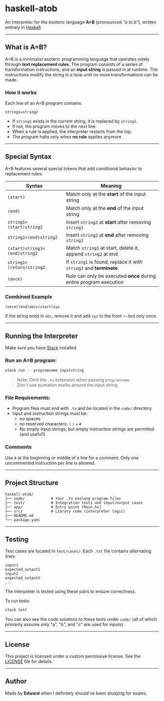 # haskell-atob

An interpreter for the esoteric language **A=B** (pronounced *"a to b"*), written entirely in [Haskell](https://www.haskell.org/).

---

## What is A=B?

A=B is a minimalist esoteric programming language that operates solely through **text replacement rules**. The program consists of a series of transformation instructions, and an **input string** is passed in at runtime. The instructions modify the string in a loop until no more transformations can be made.

### How it works

Each line of an A=B program contains:

```
string1=string2
```

- If `string1` exists in the current string, it is replaced by `string2`.
- If not, the program moves to the next line.
- When a rule is applied, the interpreter restarts from the top.
- The program halts only when **no rule** applies anymore.

---

## Special Syntax

A=B features several special tokens that add conditional behavior to replacement rules:

| Syntax                          | Meaning                                                                 |
|---------------------------------|-------------------------------------------------------------------------|
| `(start)`                       | Match only at the **start** of the input string                         |
| `(end)`                         | Match only at the **end** of the input string                           |
| `string1=(start)string2`        | Insert `string2` at **start** after removing `string1`                  |
| `string1=(end)string2`          | Insert `string2` at **end** after removing `string1`                    |
| `(start)string1=(end)string2`   | Match `string1` at start, delete it, append `string2` at end            |
| `string1=(return)string2`       | If `string1` is found, replace it with `string2` and **terminate**      |
| `(once)`                        | Rule can only be executed **once** during entire program execution      |

### Combined Example

```
(once)(end)abc=(start)xyz
```

If the string ends in `abc`, remove it and add `xyz` to the front — but only once.

---

## Running the Interpreter

Make sure you have [Stack](https://docs.haskellstack.org/en/stable/README/) installed.

### Run an A=B program:
```bash
stack run -- programname inputstring
```

> Note: Omit the `.to` extension when passing `programname`.  
> Don't use quotation marks around the input string.  

### File Requirements:
- Program files must end with `.to` and be located in the `code/` directory.
- Input and instruction strings must be:
  - no spaces
  - no reserved characters: `(` `)` `=` `#`
  - No empty input strings, but empty instruction strings are permitted (and useful!)

### Comments
Use `#` at the beginning or middle of a line for a comment. Only one uncommented instruction per line is allowed.

---

## Project Structure

```
haskell-atob/
├── code/            # Your .to esolang program files
├── test/            # Integration tests and input/output cases
├── app/             # Entry point (Main.hs)
├── src/             # Library code (interpreter logic)
├── README.md
└── package.yaml
```

---

## Testing

Test cases are located in `test/cases/`. Each `.txt` file contains alternating lines:
```
input1
expected_output1
input2
expected_output2
...
```

The interpreter is tested using these pairs to ensure correctness.

To run tests:

```bash
stack test
```

You can also see the code solutions to these tests under `code/` (all of which primarily assume only "a", "b", and "c" are used for inputs)

---

## License

This project is licensed under a custom permissive license. See the [LICENSE](https://github.com/UnknownPaws/haskell-atob/blob/main/LICENSE) file for details.

---

## Author

Made by **Edward** when I definitely should've been studying for exams.

